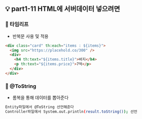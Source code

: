 ## 💡 part1-11 HTML에 서버데이터 넣으려면

### 🔹 타임리프

- 반복문 사용 및 적용

```html
<div class="card" th:each="items : ${items}">
  <img src="https://placehold.co/300" />
  <div>
    <h4 th:text="${items.title}">바지</h4>
    <p th:text="${items.price}">7억</p>
  </div>
</div>
```

### 🔹 @ToString

- 롬복을 통해 데이터를 뽑아준다

```bash
Entity파일에서 @ToString 선언해준다
Controller파일에서 System.out.println(result.toString()); 선언
```

